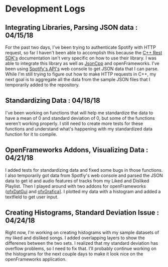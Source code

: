 # Development Logs
## Integrating Libraries, Parsing JSON data : 04/15/18
For the past two days, I've been trying to authenticate Spotify with HTTP request,
so far I haven't been able to accomplish this because the
[C++ Rest SDK's](https://github.com/Microsoft/cpprestsdk) documentation isn't
very specific on how to use their library. I was able to integrate this library
as well as [JsonCpp](https://github.com/open-source-parsers/jsoncpp) and
openFrameworks. I've been using [Spotify's API's](https://developer.spotify.com/web-api/)
web console to get JSON data that I can parse. While I'm still trying to figure
out how to make HTTP requests in C++, my next goal is to aggregate all the data
from the sample JSON files that I temporarily added to the repository.

## Standardizing Data : 04/18/18
I've been working on functions that will help me standardize the data to have a
mean of 0 and standard deviation of 0, but some of the functions weren't working
properly. I still need to create more tests for these functions and understand
what's happening with my standardized data function for it to compile.

## OpenFrameworks Addons, Visualizing Data : 04/21/18
I added tests for standardizing data and fixed some bugs in those functions. I also
temporarily got data from Spotfiy's web console and parsed the JSON data to get
id and audio features of tracks from my Liked and Disliked Playlist. Then I played
around with two addons for openFrameworks ([ofxDatGui](https://braitsch.github.io/ofxDatGui/)
and [ofxGrafica](https://github.com/jagracar/ofxGrafica)]. I plotted my data
with a histogram and added a textfield to get user input. 

## Creating Histograms, Standard Deviation Issue : 04/24/18
Right now, I'm working on creating histograms with my sample datasets of my liked and
disliked songs. I added overlapping layers to show the differenes between the two sets.
I realized that my standard deviation has overflow problems, so I need to fix that. I'll
probably continue working on the histograms for the next couple days to make it look 
nice on the openFrameworks application.
